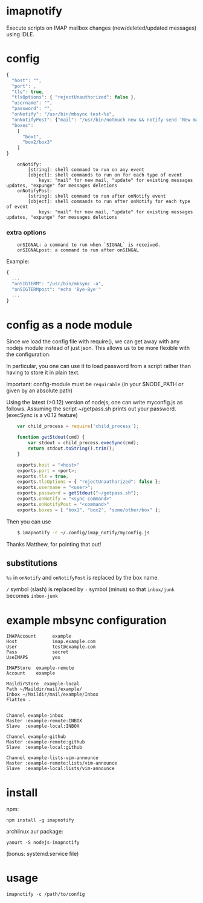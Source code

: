 # imapnotify

Execute scripts on IMAP mailbox changes (new/deleted/updated messages) using
IDLE.

# config

```javascript
{
  "host": "",
  "port": ,
  "tls": true,
  "tlsOptions": { "rejectUnauthorized": false },
  "username": "",
  "password": "",
  "onNotify": "/usr/bin/mbsync test-%s",
  "onNotifyPost": {"mail": "/usr/bin/notmuch new && notify-send 'New mail arrived'"},
  "boxes":
    [
      "box1",
      "box2/box3"
    ]
}
```

```
	onNotify:
		[string]: shell command to run on any event
		[object]: shell commands to run on for each type of event
			keys: "mail" for new mail, "update" for existing messages updates, "expunge" for messages deletions
    onNotifyPost:
		[string]: shell command to run after onNotify event
		[object]: shell commands to run after onNotify for each type of event
			keys: "mail" for new mail, "update" for existing messages updates, "expunge" for messages deletions
```

### extra options

```
    onSIGNAL: a command to run when `SIGNAL` is received.
    onSIGNALpost: a command to run after onSINGAL
```

Example:

```javascript
{
  ...
  "onSIGTERM": "/usr/bin/mbsync -a",
  "onSIGTERMpost": "echo 'Bye-Bye'"
  ...
}
```

# config as a node module

Since we load the config file with require(), we can get away with any nodejs
module instead of just json. This allows us to be more flexible with the
configuration.

In particular, you one can use it to load password from a script rather than
having to store it in plain text.

Important: config-module must be `requirable` (in your $NODE_PATH or given by an
absolute path)

Using the latest (>0.12) version of nodejs, one can write myconfig.js as
follows. Assuming the script ~/getpass.sh prints out your password. (execSync is
a v0.12 feature)

```javascript
    var child_process = require('child_process');

    function getStdout(cmd) {
        var stdout = child_process.execSync(cmd);
        return stdout.toString().trim();
    }

    exports.host = "<host>"
    exports.port = <port>;
    exports.tls = true;
    exports.tlsOptions = { "rejectUnauthorized": false };
    exports.username = "<user>";
    exports.password = getStdout("~/getpass.sh");
    exports.onNotify = "<sync command>"
    exports.onNotifyPost = "<command>"
    exports.boxes = [ "box1", "box2", "some/other/box" ];
```

Then you can use

```bash
    $ imapnotify -c ~/.config/imap_notify/myconfig.js
```

Thanks Matthew, for pointing that out!

## substitutions

`%s` in `onNotify` and `onNotifyPost` is replaced by the box name.

`/` symbol (slash) is replaced by `-` symbol (minus) so that `inbox/junk`
becomes `inbox-junk`

# example mbsync configuration

```
IMAPAccount      example
Host             imap.example.com
User             test@example.com
Pass             secret
UseIMAPS         yes

IMAPStore  example-remote
Account    example

MaildirStore  example-local
Path ~/Maildir/mail/example/
Inbox ~/Maildir/mail/example/Inbox
Flatten .


Channel example-inbox
Master :example-remote:INBOX
Slave  :example-local:INBOX

Channel example-github
Master :example-remote:github
Slave  :example-local:github

Channel example-lists-vim-announce
Master :example-remote:lists/vim-announce
Slave  :example-local:lists/vim-announce
```

# install

npm:

```
npm install -g imapnotify
```

archlinux aur package:

```
yaourt -S nodejs-imapnotify
```

(bonus: systemd.service file)

# usage

```
imapnotify -c /path/to/config
```
